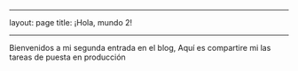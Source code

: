 
------

layout: page
title: ¡Hola, mundo 2!

------

Bienvenidos a mi segunda entrada en el blog, Aquí
es compartire mi las tareas de puesta en producción
